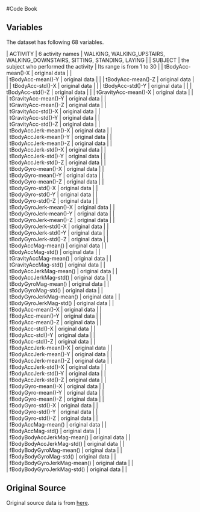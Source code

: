 #Code Book

## Variables

The dataset has following 68 variables.

 | ACTIVITY | 6 activity names | WALKING, WALKING_UPSTAIRS, WALKING_DOWNSTAIRS, SITTING, STANDING, LAYING | 
 | SUBJECT | the subject who performed the activity | Its range is from 1 to 30 | 
 | tBodyAcc-mean()-X | original data |  |  
 | tBodyAcc-mean()-Y | original data |  | 
 | tBodyAcc-mean()-Z | original data |  | 
 | tBodyAcc-std()-X | original data |  | 
 | tBodyAcc-std()-Y | original data |  | 
 | tBodyAcc-std()-Z | original data |  | 
 | tGravityAcc-mean()-X | original data |  |  
 | tGravityAcc-mean()-Y | original data |  |  
 | tGravityAcc-mean()-Z | original data |  |  
 | tGravityAcc-std()-X | original data |  |  
 | tGravityAcc-std()-Y | original data |  |  
 | tGravityAcc-std()-Z | original data |  |  
 | tBodyAccJerk-mean()-X | original data |  |  
 | tBodyAccJerk-mean()-Y | original data |  |  
 | tBodyAccJerk-mean()-Z | original data |  |  
 | tBodyAccJerk-std()-X | original data |  |  
 | tBodyAccJerk-std()-Y | original data |  |  
 | tBodyAccJerk-std()-Z | original data |  |  
 | tBodyGyro-mean()-X | original data |  |  
 | tBodyGyro-mean()-Y | original data |  |  
 | tBodyGyro-mean()-Z | original data |  |  
 | tBodyGyro-std()-X | original data |  |  
 | tBodyGyro-std()-Y | original data |  |  
 | tBodyGyro-std()-Z | original data |  |  
 | tBodyGyroJerk-mean()-X | original data |  |  
 | tBodyGyroJerk-mean()-Y | original data |  |  
 | tBodyGyroJerk-mean()-Z | original data |  |  
 | tBodyGyroJerk-std()-X | original data |  |  
 | tBodyGyroJerk-std()-Y | original data |  |  
 | tBodyGyroJerk-std()-Z | original data |  |  
 | tBodyAccMag-mean() | original data |  |  
 | tBodyAccMag-std() | original data |  |  
 | tGravityAccMag-mean() | original data |  |  
 | tGravityAccMag-std() | original data |  |  
 | tBodyAccJerkMag-mean() | original data |  |  
 | tBodyAccJerkMag-std() | original data |  |  
 | tBodyGyroMag-mean() | original data |  |  
 | tBodyGyroMag-std() | original data |  |  
 | tBodyGyroJerkMag-mean() | original data |  |  
 | tBodyGyroJerkMag-std() | original data |  |  
 | fBodyAcc-mean()-X | original data |  |  
 | fBodyAcc-mean()-Y | original data |  |  
 | fBodyAcc-mean()-Z | original data |  |  
 | fBodyAcc-std()-X | original data |  |  
 | fBodyAcc-std()-Y | original data |  |  
 | fBodyAcc-std()-Z | original data |  |  
 | fBodyAccJerk-mean()-X | original data |  |  
 | fBodyAccJerk-mean()-Y | original data |  |  
 | fBodyAccJerk-mean()-Z | original data |  |  
 | fBodyAccJerk-std()-X | original data |  |  
 | fBodyAccJerk-std()-Y | original data |  |  
 | fBodyAccJerk-std()-Z | original data |  |  
 | fBodyGyro-mean()-X | original data |  |  
 | fBodyGyro-mean()-Y | original data |  |  
 | fBodyGyro-mean()-Z | original data |  |  
 | fBodyGyro-std()-X | original data |  |  
 | fBodyGyro-std()-Y | original data |  |  
 | fBodyGyro-std()-Z | original data |  |  
 | fBodyAccMag-mean() | original data |  |  
 | fBodyAccMag-std() | original data |  |  
 | fBodyBodyAccJerkMag-mean() | original data |  |  
 | fBodyBodyAccJerkMag-std() | original data |  |  
 | fBodyBodyGyroMag-mean() | original data |  |  
 | fBodyBodyGyroMag-std() | original data |  |  
 | fBodyBodyGyroJerkMag-mean() | original data |  |  
 | fBodyBodyGyroJerkMag-std() | original data |  |  

## Original Source

Original source data is from [here](https://d396qusza40orc.cloudfront.net/getdata%2Fprojectfiles%2FUCI%20HAR%20Dataset.zip).